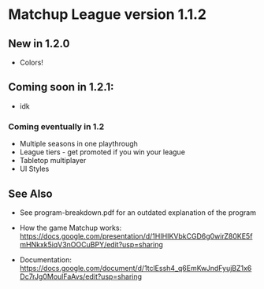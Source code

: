 # Matchup League version 1.1.2

## New in 1.2.0
- Colors!
  
## Coming soon in 1.2.1:
- idk

### Coming eventually in 1.2
- Multiple seasons in one playthrough
- League tiers - get promoted if you win your league
- Tabletop multiplayer
- UI Styles

## See Also
- See program-breakdown.pdf for an outdated explanation of the program 

- How the game Matchup works: https://docs.google.com/presentation/d/1HIHIKVbkCGD6g0wirZ80KE5fmHNkxk5iqV3nOOCuBPY/edit?usp=sharing
- Documentation: https://docs.google.com/document/d/1tclEssh4_q6EmKwJndFyujBZ1x6Dc7rJg0MoulFaAvs/edit?usp=sharing
